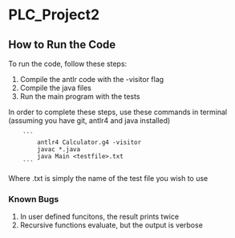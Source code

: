 # PLC_Project2

## How to Run the Code
To run the code, follow these steps:
1. Compile the antlr code with the -visitor flag
2. Compile the java files
3. Run the main program with the tests

In order to complete these steps, use these commands in terminal (assuming you have git, antlr4 and java installed)

		```
			antlr4 Calculator.g4 -visitor
			javac *.java
			java Main <testfile>.txt
		```
Where <testfile>.txt is simply the name of the test file you wish to use

### Known Bugs
1. In user defined funcitons, the result prints twice
2. Recursive functions evaluate, but the output is verbose
